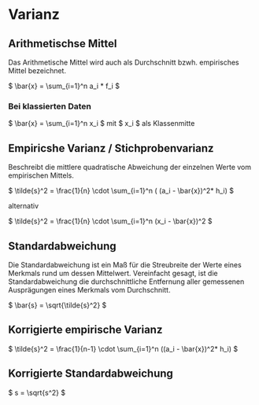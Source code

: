 # Varianz

## Arithmetischse Mittel

Das Arithmetische Mittel wird auch als Durchschnitt bzwh. empirisches Mittel bezeichnet.

$
	\bar{x} = \sum_{i=1}^n a_i * f_i
$


### Bei klassierten Daten
$
	\bar{x} = \sum_{i=1}^n x_i
$
mit $ x_i $ als Klassenmitte


## Empiricshe Varianz / Stichprobenvarianz

Beschreibt die mittlere quadratische Abweichung der einzelnen Werte vom empirischen Mittels.

$
	\tilde{s}^2
	= \frac{1}{n} \cdot \sum_{i=1}^n (
	(a_i - \bar{x})^2* h_i)
$

alternativ

$
	\tilde{s}^2 = \frac{1}{n} \cdot \sum_{i=1}^n (x_i - \bar{x})^2
$

## Standardabweichung

Die Standardabweichung ist ein Maß für die Streubreite der Werte eines Merkmals rund um dessen Mittelwert.
Vereinfacht gesagt, ist die Standardabweichung die durchschnittliche Entfernung aller gemessenen Ausprägungen eines Merkmals vom Durchschnitt.

$
	\bar{s} = \sqrt{\tilde{s}^2}
$

## Korrigierte empirische Varianz

$
	\tilde{s}^2 = \frac{1}{n-1} \cdot \sum_{i=1}^n ((a_i - \bar{x})^2* h_i)
$


## Korrigierte Standardabweichung

$
	s = \sqrt{s^2}
$